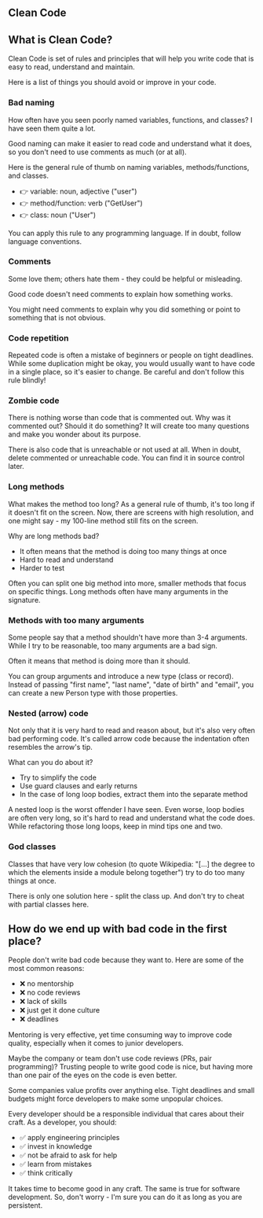 ## Clean Code

## What is Clean Code?

Clean Code is set of rules and principles that will help you write code that is easy to read, understand and maintain. 

Here is a list of things you should avoid or improve in your code.

### Bad naming

How often have you seen poorly named variables, functions, and classes? I have seen them quite a lot.

Good naming can make it easier to read code and understand what it does, so you don't need to use comments as much (or at all).

Here is the general rule of thumb on naming variables, methods/functions, and classes.

- 👉 variable: noun, adjective ("user")
- 👉 method/function: verb ("GetUser")
- 👉 class: noun ("User")

You can apply this rule to any programming language. If in doubt, follow language conventions.

### Comments

Some love them; others hate them - they could be helpful or misleading.

Good code doesn't need comments to explain how something works.

You might need comments to explain why you did something or point to something that is not obvious.

### Code repetition

Repeated code is often a mistake of beginners or people on tight deadlines. While some duplication might be okay, you would usually want to have code in a single place, so it's easier to change. Be careful and don't follow this rule blindly!

### Zombie code

There is nothing worse than code that is commented out. Why was it commented out? Should it do something? It will create too many questions and make you wonder about its purpose.

There is also code that is unreachable or not used at all. When in doubt, delete commented or unreachable code. You can find it in source control later.

### Long methods

What makes the method too long? As a general rule of thumb, it's too long if it doesn't fit on the screen. Now, there are screens with high resolution, and one might say - my 100-line method still fits on the screen.

Why are long methods bad?

- It often means that the method is doing too many things at once
- Hard to read and understand
- Harder to test

Often you can split one big method into more, smaller methods that focus on specific things. Long methods often have many arguments in the signature.

### Methods with too many arguments

Some people say that a method shouldn't have more than 3-4 arguments. While I try to be reasonable, too many arguments are a bad sign.

Often it means that method is doing more than it should.

You can group arguments and introduce a new type (class or record). Instead of passing "first name", "last name", "date of birth" and "email", you can create a new Person type with those properties.

### Nested (arrow) code

Not only that it is very hard to read and reason about, but it's also very often bad performing code. It's called arrow code because the indentation often resembles the arrow's tip.

What can you do about it?

- Try to simplify the code
- Use guard clauses and early returns
- In the case of long loop bodies, extract them into the separate method

A nested loop is the worst offender I have seen. Even worse, loop bodies are often very long, so it's hard to read and understand what the code does. While refactoring those long loops, keep in mind tips one and two.

### God classes

Classes that have very low cohesion (to quote Wikipedia: "[...] the degree to which the elements inside a module belong together") try to do too many things at once.

There is only one solution here - split the class up. And don't try to cheat with partial classes here.

## How do we end up with bad code in the first place? 

People don't write bad code because they want to. 
Here are some of the most common reasons:

- ❌ no mentorship
- ❌ no code reviews
- ❌ lack of skills
- ❌ just get it done culture
- ❌ deadlines

Mentoring is very effective, yet time consuming way to improve code quality, especially when it comes to junior developers.

Maybe the company or team don't use code reviews (PRs, pair programming)? Trusting people to write good code is nice, but having more than one pair of the eyes on the code is even better.

Some companies value profits over anything else. Tight deadlines and small budgets might force developers to make some unpopular choices.

Every developer should be a responsible individual that cares about their craft. As a developer, you should:

- ✅ apply engineering principles
- ✅ invest in knowledge
- ✅ not be afraid to ask for help
- ✅ learn from mistakes
- ✅ think critically

It takes time to become good in any craft. The same is true for software development. So, don't worry - I'm sure you can do it as long as you are persistent.
